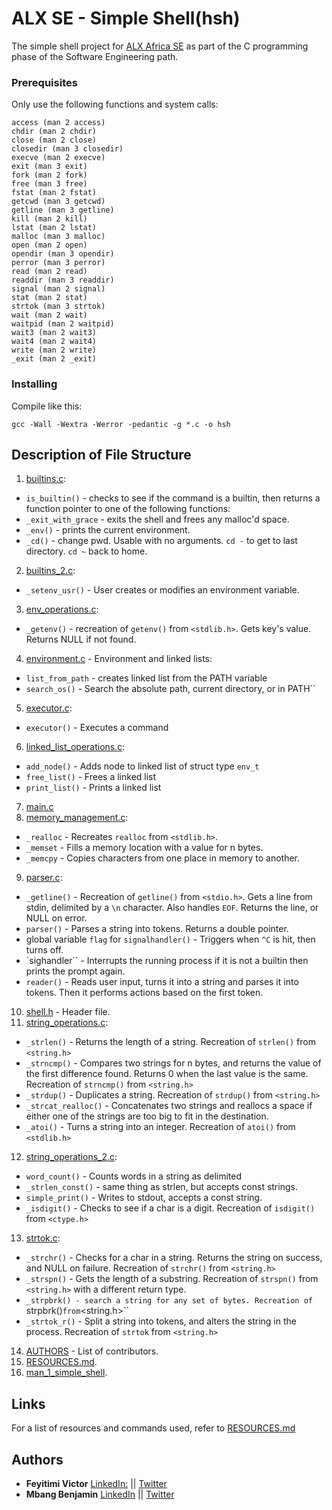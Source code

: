 # ALX SE - Simple Shell(hsh)
The simple shell project for [ALX Africa SE](https://www.alxafrica.com/) as part of the C programming phase of the Software Engineering path.

### Prerequisites
Only use the following functions and system calls:
```
access (man 2 access)
chdir (man 2 chdir)
close (man 2 close)
closedir (man 3 closedir)
execve (man 2 execve)
exit (man 3 exit)
fork (man 2 fork)
free (man 3 free)
fstat (man 2 fstat)
getcwd (man 3 getcwd)
getline (man 3 getline)
kill (man 2 kill)
lstat (man 2 lstat)
malloc (man 3 malloc)
open (man 2 open)
opendir (man 3 opendir)
perror (man 3 perror)
read (man 2 read)
readdir (man 3 readdir)
signal (man 2 signal)
stat (man 2 stat)
strtok (man 3 strtok)
wait (man 2 wait)
waitpid (man 2 waitpid)
wait3 (man 2 wait3)
wait4 (man 2 wait4)
write (man 2 write)
_exit (man 2 _exit)
```

### Installing
Compile like this:
```
gcc -Wall -Wextra -Werror -pedantic -g *.c -o hsh
```

## Description of File Structure
1. [builtins.c](builtins.c): 
  * ``is_builtin()`` - checks to see if the command is a builtin, then returns a function pointer to one of the following functions:
  * ``_exit_with_grace`` - exits the shell and frees any malloc'd space.
  * ``_env()`` - prints the current environment.
  * ``_cd()`` - change pwd. Usable with no arguments. ``cd -`` to get to last directory. ``cd ~`` back to home. 
2. [builtins_2.c](builtins_2.c): 
  * ``_setenv_usr()`` - User creates or modifies an environment variable.
3. [env_operations.c](env_operations.c):
  * ``_getenv()`` - recreation of ``getenv()`` from ``<stdlib.h>``. Gets key's value. Returns NULL if not found.
4. [environment.c](environment.c) - Environment and linked lists:
  * ``list_from_path`` - creates linked list from the PATH variable
  * ``search_os()`` - Search the absolute path, current directory, or in PATH``
5. [executor.c](executor.c):
  * ``executor()`` - Executes a command
6. [linked_list_operations.c](linked_list_operations.c):
  * ``add_node()`` - Adds node to linked list of struct type ``env_t``
  * ``free_list()`` - Frees a linked list
  * ``print_list()`` - Prints a linked list
7. [main.c](main.c)
8. [memory_management.c](memory_management.c):
  * ``_realloc`` - Recreates ``realloc`` from ``<stdlib.h>``.
  * ``_memset`` - Fills a memory location with a value for n bytes. 
  * ``_memcpy`` - Copies characters from one place in memory to another.
9. [parser.c](parser.c):
  * ``_getline()`` - Recreation of ``getline()`` from ``<stdio.h>``. Gets a line from stdin, delimited by a ``\n`` character. Also handles ``EOF``. Returns the line, or NULL on error. 
  * ``parser()`` - Parses a string into tokens. Returns a double pointer.
  * global variable ``flag`` for ``signalhandler()`` - Triggers when ``^C`` is hit, then turns off.
  * `sighandler`` - Interrupts the running process if it is not a builtin then prints the prompt again.
  * ``reader()`` - Reads user input, turns it into a string and parses it into tokens. Then it performs actions based on the first token.
10. [shell.h](shell.h) - Header file.
11. [string_operations.c](string_operations.c):
  * ``_strlen()`` - Returns the length of a string. Recreation of ``strlen()`` from ``<string.h>``
  * ``_strncmp()`` - Compares two strings for n bytes, and returns the value of the first difference found. Returns 0 when the last value is the same. Recreation of ``strncmp()`` from ``<string.h>``
  * ``_strdup()`` - Duplicates a string. Recreation of ``strdup()`` from ``<string.h>``
  * ``_strcat_realloc()`` - Concatenates two strings and reallocs a space if either one of the strings are too big to fit in the destination.
  * ``_atoi()`` - Turns a string into an integer. Recreation of ``atoi()`` from ``<stdlib.h>``
12. [string_operations_2.c](string_operations_2.c):
  * ``word_count()`` - Counts words in a string as delimited
  * ``_strlen_const()`` - same thing as strlen, but accepts const strings.
  * ``simple_print()`` - Writes to stdout, accepts a const string.
  * ``_isdigit()`` - Checks to see if a char is a digit. Recreation of ``isdigit()`` from ``<ctype.h>``
13. [strtok.c](strtok.c):
  * ``_strchr()`` - Checks for a char in a string. Returns the string on success, and NULL on failure. Recreation of ``strchr()`` from ``<string.h>``
  * ``_strspn()`` - Gets the length of a substring. Recreation of ``strspn()`` from ``<string.h>`` with a different return type.
  * ``_strpbrk() - search a string for any set of bytes. Recreation of ``strpbrk()`` from ``<string.h>``
  * ``_strtok_r()`` - Split a string into tokens, and alters the string in the process. Recreation of ``strtok`` from ``<string.h>``
14. [AUTHORS](AUTHORS) - List of contributors.
15. [RESOURCES.md](RESOURCES.md).
16. [man_1_simple_shell](man_1_simple_shell).


## Links
For a list of resources and commands used, refer to [RESOURCES.md](RESOURCES.md)

## Authors
* **Feyitimi Victor** [LinkedIn:](http://www.linkedin.com/in/victorfeyitimi) || [Twitter](https://twitter.com/stillqlueless)
* **Mbang Benjamin** [LinkedIn](https://www.linkedin.com/in/benny-mbang-44620823b/) || [Twitter](https://twitter.com/BennyMbang)
